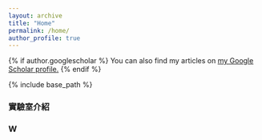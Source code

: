 ```yaml
---
layout: archive
title: "Home"
permalink: /home/
author_profile: true
---
```


{% if author.googlescholar %}
  You can also find my articles on <u><a href="{{author.googlescholar}}">my Google Scholar profile</a>.</u>
{% endif %}

{% include base_path %}
### 實驗室介紹

### W
